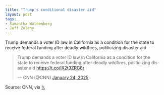 ```yaml
---
title: "Trump's conditional disaster aid"
layout: post
tags:
- Samantha Waldenberg 
- Jeff Zeleny
---
```


Trump demands a voter ID law in California as a condition for the state to receive federal funding after deadly wildfires, politicizing disaster aid

<blockquote class="twitter-tweet"><p lang="en" dir="ltr">Trump demands a voter ID law in California as a condition for the state to receive federal funding after deadly wildfires, politicizing disaster aid <a href="https://t.co/IX2t3ZRG8r">https://t.co/IX2t3ZRG8r</a></p>&mdash; CNN (@CNN) <a href="https://twitter.com/CNN/status/1882865616589070538?ref_src=twsrc%5Etfw">January 24, 2025</a></blockquote> <script async src="https://platform.twitter.com/widgets.js" charset="utf-8"></script>

Source: CNN, via [𝕏](https://x.com)
